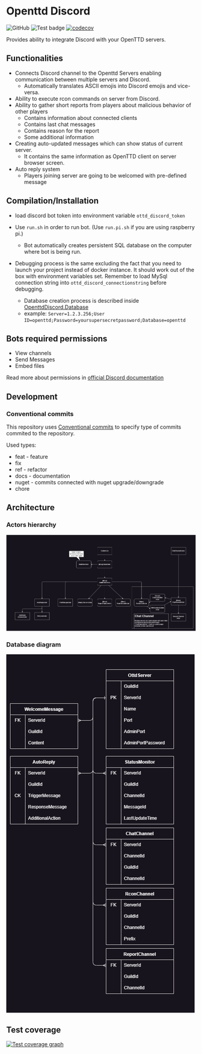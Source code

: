 ﻿# Openttd Discord

![GitHub](https://img.shields.io/github/license/shoter/OpenttdDiscord?style=plastic)
![Test badge](https://github.com/shoter/OpenttdDiscord/actions/workflows/test.yml/badge.svg)
[![codecov](https://codecov.io/gh/shoter/OpenttdDiscord/branch/master/graph/badge.svg?token=1EC4AKIMD3)](https://codecov.io/gh/shoter/OpenttdDiscord)

Provides ability to integrate Discord with your OpenTTD servers.

## Functionalities

* Connects Discord channel to the Openttd Servers enabling communication between multiple servers and Discord.
    * Automatically translates ASCII emojis into Discord emojis and vice-versa.
* Ability to execute rcon commands on server from Discord.
* Ability to gather short reports from players about malicious behavior of other players
    * Contains information about connected clients
    * Contains last chat messages
    * Contains reason for the report
    * Some additional information
* Creating auto-updated messages which can show status of current server.
    * It contains the same information as OpenTTD client on server browser screen.
* Auto reply system
    * Players joining server are going to be welcomed with pre-defined message


## Compilation/Installation

* load discord bot token into environment variable `ottd_discord_token`
* Use `run.sh` in order to run bot. (Use `run.pi.sh` if you are using raspberry pi.)
    * Bot automatically creates persistent SQL database on the computer where bot is being run.


* Debugging process is the same excluding the fact that you need to launch your project instead of docker instance. 
It should work out of the box with environment variables set. Remember to load MySql connection string into `ottd_discord_connectionstring` before debugging.
  * Database creation process is described inside [OpenttdDiscord.Database](https://github.com/shoter/OpenttdDiscord/tree/master/OpenttdDiscord.Database)
  * example: `Server=1.2.3.256;User ID=openttd;Password=yoursupersecretpassword;Database=openttd`


## Bots required permissions

- View channels
- Send Messages
- Embed files

Read more about permissions in [official Discord documentation](https://discord.com/developers/docs/topics/permissions)

## Development

### Conventional commits

This repository uses [Conventional commits](https://www.conventionalcommits.org/en/v1.0.0/) to specify type of commits commited to the repository.

Used types:
- feat - feature
- fix
- ref - refactor
- docs - documentation
- nuget - commits connected with nuget upgrade/downgrade
- chore


## Architecture

### Actors hierarchy

![Actors hierarchy](./docs/diagrams/akka.drawio.png)

### Database diagram

![Database diagram](./docs/diagrams/database.drawio.png)

## Test coverage

[![Test coverage graph](https://codecov.io/gh/shoter/OpenttdDiscord/branch/master/graphs/tree.svg?token=1EC4AKIMD3)](https://app.codecov.io/gh/shoter/OpenttdDiscord)
